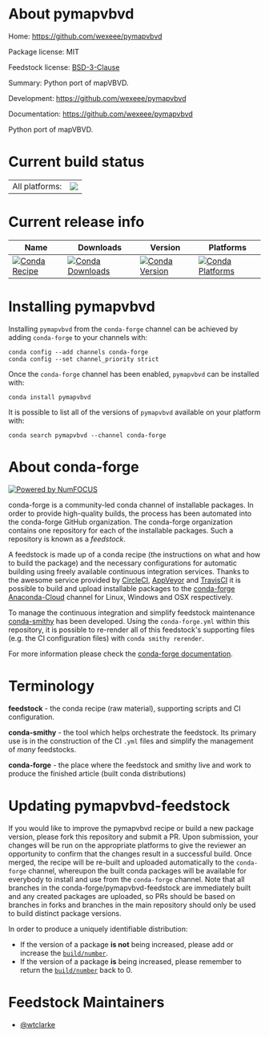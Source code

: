 About pymapvbvd
===============

Home: https://github.com/wexeee/pymapvbvd

Package license: MIT

Feedstock license: [BSD-3-Clause](https://github.com/conda-forge/pymapvbvd-feedstock/blob/master/LICENSE.txt)

Summary: Python port of mapVBVD.

Development: https://github.com/wexeee/pymapvbvd

Documentation: https://github.com/wexeee/pymapvbvd

Python port of mapVBVD.


Current build status
====================


<table><tr><td>All platforms:</td>
    <td>
      <a href="https://dev.azure.com/conda-forge/feedstock-builds/_build/latest?definitionId=9960&branchName=master">
        <img src="https://dev.azure.com/conda-forge/feedstock-builds/_apis/build/status/pymapvbvd-feedstock?branchName=master">
      </a>
    </td>
  </tr>
</table>

Current release info
====================

| Name | Downloads | Version | Platforms |
| --- | --- | --- | --- |
| [![Conda Recipe](https://img.shields.io/badge/recipe-pymapvbvd-green.svg)](https://anaconda.org/conda-forge/pymapvbvd) | [![Conda Downloads](https://img.shields.io/conda/dn/conda-forge/pymapvbvd.svg)](https://anaconda.org/conda-forge/pymapvbvd) | [![Conda Version](https://img.shields.io/conda/vn/conda-forge/pymapvbvd.svg)](https://anaconda.org/conda-forge/pymapvbvd) | [![Conda Platforms](https://img.shields.io/conda/pn/conda-forge/pymapvbvd.svg)](https://anaconda.org/conda-forge/pymapvbvd) |

Installing pymapvbvd
====================

Installing `pymapvbvd` from the `conda-forge` channel can be achieved by adding `conda-forge` to your channels with:

```
conda config --add channels conda-forge
conda config --set channel_priority strict
```

Once the `conda-forge` channel has been enabled, `pymapvbvd` can be installed with:

```
conda install pymapvbvd
```

It is possible to list all of the versions of `pymapvbvd` available on your platform with:

```
conda search pymapvbvd --channel conda-forge
```


About conda-forge
=================

[![Powered by
NumFOCUS](https://img.shields.io/badge/powered%20by-NumFOCUS-orange.svg?style=flat&colorA=E1523D&colorB=007D8A)](https://numfocus.org)

conda-forge is a community-led conda channel of installable packages.
In order to provide high-quality builds, the process has been automated into the
conda-forge GitHub organization. The conda-forge organization contains one repository
for each of the installable packages. Such a repository is known as a *feedstock*.

A feedstock is made up of a conda recipe (the instructions on what and how to build
the package) and the necessary configurations for automatic building using freely
available continuous integration services. Thanks to the awesome service provided by
[CircleCI](https://circleci.com/), [AppVeyor](https://www.appveyor.com/)
and [TravisCI](https://travis-ci.com/) it is possible to build and upload installable
packages to the [conda-forge](https://anaconda.org/conda-forge)
[Anaconda-Cloud](https://anaconda.org/) channel for Linux, Windows and OSX respectively.

To manage the continuous integration and simplify feedstock maintenance
[conda-smithy](https://github.com/conda-forge/conda-smithy) has been developed.
Using the ``conda-forge.yml`` within this repository, it is possible to re-render all of
this feedstock's supporting files (e.g. the CI configuration files) with ``conda smithy rerender``.

For more information please check the [conda-forge documentation](https://conda-forge.org/docs/).

Terminology
===========

**feedstock** - the conda recipe (raw material), supporting scripts and CI configuration.

**conda-smithy** - the tool which helps orchestrate the feedstock.
                   Its primary use is in the construction of the CI ``.yml`` files
                   and simplify the management of *many* feedstocks.

**conda-forge** - the place where the feedstock and smithy live and work to
                  produce the finished article (built conda distributions)


Updating pymapvbvd-feedstock
============================

If you would like to improve the pymapvbvd recipe or build a new
package version, please fork this repository and submit a PR. Upon submission,
your changes will be run on the appropriate platforms to give the reviewer an
opportunity to confirm that the changes result in a successful build. Once
merged, the recipe will be re-built and uploaded automatically to the
`conda-forge` channel, whereupon the built conda packages will be available for
everybody to install and use from the `conda-forge` channel.
Note that all branches in the conda-forge/pymapvbvd-feedstock are
immediately built and any created packages are uploaded, so PRs should be based
on branches in forks and branches in the main repository should only be used to
build distinct package versions.

In order to produce a uniquely identifiable distribution:
 * If the version of a package **is not** being increased, please add or increase
   the [``build/number``](https://docs.conda.io/projects/conda-build/en/latest/resources/define-metadata.html#build-number-and-string).
 * If the version of a package **is** being increased, please remember to return
   the [``build/number``](https://docs.conda.io/projects/conda-build/en/latest/resources/define-metadata.html#build-number-and-string)
   back to 0.

Feedstock Maintainers
=====================

* [@wtclarke](https://github.com/wtclarke/)

